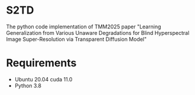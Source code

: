 # S2TD  
The python code implementation of TMM2025 paper "Learning Generalization from Various Unaware Degradations for Blind Hyperspectral Image Super-Resolution via Transparent Diffusion Model"

# Requirements  
- Ubuntu 20.04 cuda 11.0
- Python 3.8
